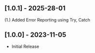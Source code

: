 ## [1.0.1] - 2025-28-01

(1.) Added Error Reporting using Try, Catch

## [1.0.0] - 2023-11-05

-   Initial Release
